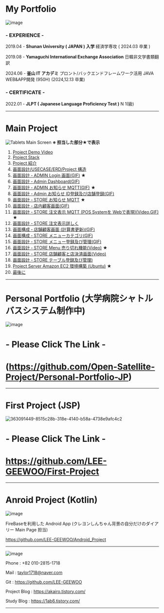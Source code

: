 # My Portfolio

![image](https://github.com/user-attachments/assets/cf64750f-72df-49de-a73c-a2a1f2ab4c92)

### - EXPERIENCE -

2019.04 - **Shunan University ( JAPAN ) 入学**
          経済学専攻 ( 2024.03 卒業 )

2019.08 - **Yamaguchi International Exchange Association**
          日韓非文学書類翻訳

2024.06 - **釜山 IT アカデミ**
          プロント/バックエンドフレームワーク活用 JAVA WEB&APP開発 
          (950H) (2024,12.13 卒業)

### - CERTIFICATE -

2022.01 - **JLPT ( **Japanese Language Proficiency Test** )**
          N 1(級) 

---

# Main Project
![Tablets Main Screen](https://github.com/user-attachments/assets/235083ed-1c62-448a-8c0c-9cc53e991e49)
**※ 担当した部分★で表示**

1. [Project Demo Video](../../wiki/Project-Demo-Video)
2. [Project Stack](../../wiki/Project-Stack)
3. [Project 紹介](../../wiki/Project-紹介) 
4. [画面設計/USECASE/ERD/Project 構造](../../wiki/画面設計-USECASE-ERD-Project-構造)  
5. [画面設計 ‐ ADMIN Login 画面(GIF)](../../wiki/画面設計-‐-ADMIN-Login-画面) ★
6. [画面設計 ‐ Admin Dashboard(GIF)](../../wiki/画面設計-‐-Admin-Dashboard)
7. [画面設計 ‐ ADMIN お知らせ MQTT(GIF)](../../wiki/画面設計-‐-ADMIN-お知らせ-MQTT) ★
8. [画面設計 ‐ Admin お知らせ ID登録及び店舗登録(GIF)](../../wiki/画面設計-‐-Admin-お知らせ-ID登録及び店舗登録)
9. [画面設計 ‐ STORE お知らせ MQTT](../../wiki/画面設計-‐-STORE-お知らせ-MQTT) ★
10. [画面設計 ‐ 店内顧客画面(GIF)](../../wiki/画面設計-‐-店内顧客画面)
11. [画面設計 ‐ STORE 注文表示 MQTT (POS Systemを Webで表現)(Video,GIF)](../../wiki/画面設計-‐-STORE-注文表示-MQTT-(POS-Systemを-Webで表現)) ★
12. [画面設計 ‐ STORE 注文表示詳しく](../../wiki/画面設計-‐-STORE-注文表示詳しく)
13. [画面構成 ‐ 店舗顧客画面 (計算書更新)(GIF)](../../wiki/画面構成-‐-店舗顧客画面-(計算書更新))
14. [画面構成 ‐ STORE メニューカテゴリ(GIF)](../../wiki/画面構成-‐-STORE-メニューカテゴリ)
15. [画面設計 ‐ STORE メニュー登録及び管理(GIF)](../../wiki/画面設計-‐-STORE-メニュー登録及び管理)
16. [画面設計 ‐ STORE Menu 売り切れ機能(Video)](../../wiki/画面設計-‐-STORE-Menu-売り切れ機能) ★
17. [画面設計 ‐ STORE 店舗顧客と店決済画面(Video)](../../wiki/画面設計-‐-STORE-店舗顧客と店決済画面)
18. [画面設計 ‐ STORE テーブル登録及び管理)](../../wiki/画面設計-‐-STORE-テーブル登録及び管理)
19. [Project Server Amazon EC2 環境構築 (Ubuntu)](../../wiki/Project-Server-Amazon-EC2-環境構築-(Ubuntu)) ★
20. [最後に](../../wiki/最後に)

---

# Personal Portfolio (大学病院シャトルバスシステム制作中)
![image](https://github.com/user-attachments/assets/73ad0318-568e-4fd1-b362-df8cdaf284ac)

# - Please Click The Link - 
# (https://github.com/Open-Satellite-Project/Personal-Portfolio-JP)

---

# First Project (JSP)

![363091449-8515c28b-318e-4140-b58a-4738e9afc4c2](https://github.com/user-attachments/assets/691cdfdb-34ee-49d2-a64d-848ca0625383)

# - Please Click The Link -
# https://github.com/LEE-GEEWOO/First-Project

---

# Anroid Project (Kotlin)

![image](https://github.com/user-attachments/assets/ee7416eb-534e-4cd7-adf8-5674f66a42f8)

FireBaseを利用した Android App (クレヨンしんちゃん背景の自分だけのダイアリー Main Page 担当)

https://github.com/LEE-GEEWOO/Android_Project

---

![image](https://github.com/user-attachments/assets/22b7412a-bc66-4b9c-9adf-807a5c39f44b)

Phone : +82 010-2815-1718

Mail  : taylor1718@naver.com

Git : https://github.com/LEE-GEEWOO

Project Blog     :  https://akairo.tistory.com/

Study Blog : https://1ab6.tistory.com/

---

  
